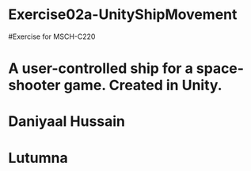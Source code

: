 # Exercise02a-UnityShipMovement

#Exercise for MSCH-C220

# A user-controlled ship for a space-shooter game. Created in Unity.

# Daniyaal Hussain

# Lutumna
